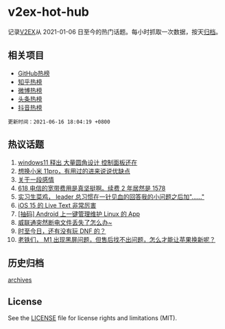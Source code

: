 # v2ex-hot-hub

 记录[V2EX](https://www.v2ex.com/)从 2021-01-06 日至今的热门话题。每小时抓取一次数据，按天[归档](archives)。
 
 ## 相关项目

- [GitHub热榜](https://github.com/snaildev/github-hot-hub)
- [知乎热榜](https://github.com/snaildev/zhihu-hot-hub)
- [微博热榜](https://github.com/snaildev/weibo-hot-hub)
- [头条热榜](https://github.com/snaildev/toutiao-hot-hub)
- [抖音热榜](https://github.com/snaildev/douyin-hot-hub)


 `更新时间：2021-06-16 18:04:19 +0800`

## 热议话题

1. [windows11 释出 大量圆角设计 控制面板还在](https://www.v2ex.com/t/783624)
1. [想换小米 11pro，有用过的进来说说优缺点](https://www.v2ex.com/t/783663)
1. [关于一段感情](https://www.v2ex.com/t/783620)
1. [618 电信的宽带费用是真坚挺啊。续费 2 年居然是 1578](https://www.v2ex.com/t/783680)
1. [实习生菜鸡， leader 总习惯在一针见血的回答我的小问题之后加"......"](https://www.v2ex.com/t/783612)
1. [iOS 15 的 Live Text 非常厉害](https://www.v2ex.com/t/783622)
1. [[抽码] Android 上一键管理维护 Linux 的 App](https://www.v2ex.com/t/783655)
1. [威联通突然断电文件丢失了怎么办~](https://www.v2ex.com/t/783590)
1. [时至今日，还有没有玩 DNF 的？](https://www.v2ex.com/t/783723)
1. [老铁们， M1 出现黑屏问题，但售后找不出问题，怎么才能让苹果换新呢？](https://www.v2ex.com/t/783702)

## 历史归档

[archives](archives)

## License

See the [LICENSE](LICENSE) file for license rights and limitations (MIT).
